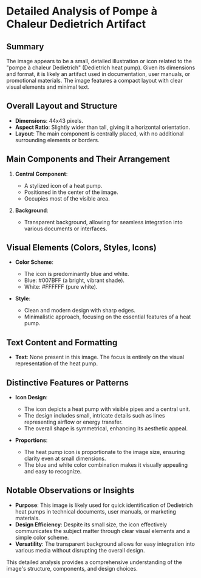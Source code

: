# Detailed Analysis of Pompe à Chaleur Dedietrich Artifact

## Summary
The image appears to be a small, detailed illustration or icon related to the "pompe à chaleur Dedietrich" (Dedietrich heat pump). Given its dimensions and format, it is likely an artifact used in documentation, user manuals, or promotional materials. The image features a compact layout with clear visual elements and minimal text.

## Overall Layout and Structure
- **Dimensions**: 44x43 pixels.
- **Aspect Ratio**: Slightly wider than tall, giving it a horizontal orientation.
- **Layout**: The main component is centrally placed, with no additional surrounding elements or borders.

## Main Components and Their Arrangement
1. **Central Component**:
   - A stylized icon of a heat pump.
   - Positioned in the center of the image.
   - Occupies most of the visible area.

2. **Background**:
   - Transparent background, allowing for seamless integration into various documents or interfaces.

## Visual Elements (Colors, Styles, Icons)
- **Color Scheme**:
  - The icon is predominantly blue and white.
  - Blue: #007BFF (a bright, vibrant shade).
  - White: #FFFFFF (pure white).

- **Style**:
  - Clean and modern design with sharp edges.
  - Minimalistic approach, focusing on the essential features of a heat pump.

## Text Content and Formatting
- **Text**: None present in this image. The focus is entirely on the visual representation of the heat pump.

## Distinctive Features or Patterns
- **Icon Design**:
  - The icon depicts a heat pump with visible pipes and a central unit.
  - The design includes small, intricate details such as lines representing airflow or energy transfer.
  - The overall shape is symmetrical, enhancing its aesthetic appeal.

- **Proportions**:
  - The heat pump icon is proportionate to the image size, ensuring clarity even at small dimensions.
  - The blue and white color combination makes it visually appealing and easy to recognize.

## Notable Observations or Insights
- **Purpose**: This image is likely used for quick identification of Dedietrich heat pumps in technical documents, user manuals, or marketing materials.
- **Design Efficiency**: Despite its small size, the icon effectively communicates the subject matter through clear visual elements and a simple color scheme.
- **Versatility**: The transparent background allows for easy integration into various media without disrupting the overall design.

This detailed analysis provides a comprehensive understanding of the image's structure, components, and design choices.